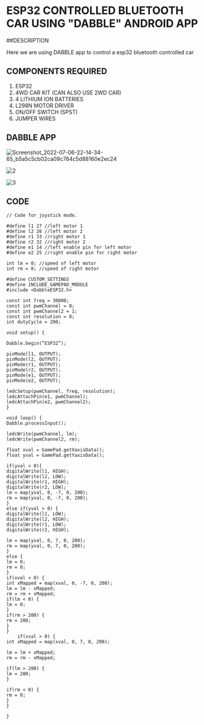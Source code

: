 # ESP32 CONTROLLED BLUETOOTH CAR USING "DABBLE" ANDROID APP

##DESCRIPTION

Here we are using DABBLE app to control a esp32 bluetooth controlled car

## COMPONENTS REQUIRED

1. ESP32
2. 4WD CAR KIT (CAN ALSO USE 2WD CAR)
3. 4 LITHIUM ION BATTERIES
4. L298N MOTOR DRIVER 
5. ON/OFF SWITCH (SPST)
6. JUMPER WIRES

## DABBLE APP
![Screenshot_2022-07-06-22-14-34-65_b5a5c5cb02ca09c784c5d88160e2ec24](https://user-images.githubusercontent.com/102857010/177601706-05436d73-1647-422d-bf55-32cbf79b5b4e.jpg)

![2](https://user-images.githubusercontent.com/102857010/177602322-a4666f51-267a-4c4e-b76e-c9cc277f8696.jpg)

![3](https://user-images.githubusercontent.com/102857010/177602450-ab5a7ab3-741d-4437-98c4-4d4abf276e30.jpg)

## CODE

````
// Code for joystick mode.

#define l1 27 //left motor 1
#define l2 26 //left motor 2
#define r1 33 //right motor 1
#define r2 32 //right motor 2
#define e1 14 //left enable pin for left motor
#define e2 25 //right enable pin for right motor

int lm = 0; //speed of left motor
int rm = 0; //speed of right motor

#define CUSTOM_SETTINGS
#define INCLUDE_GAMEPAD_MODULE
#include <DabbleESP32.h>

const int freq = 30000;
const int pwmChannel = 0;
const int pwmChannel2 = 1;
const int resolution = 8;
int dutyCycle = 200;

void setup() {

Dabble.begin(“ESP32”);

pinMode(l1, OUTPUT);
pinMode(l2, OUTPUT);
pinMode(r1, OUTPUT);
pinMode(r2, OUTPUT);
pinMode(e1, OUTPUT);
pinMode(e2, OUTPUT);

ledcSetup(pwmChannel, freq, resolution);
ledcAttachPin(e1, pwmChannel);
ledcAttachPin(e2, pwmChannel2);
}

void loop() {
Dabble.processInput();

ledcWrite(pwmChannel, lm);
ledcWrite(pwmChannel2, rm);

float xval = GamePad.getXaxisData();
float yval = GamePad.getYaxisData();

if(yval < 0){
digitalWrite(l1, HIGH);
digitalWrite(l2, LOW);
digitalWrite(r1, HIGH);
digitalWrite(r2, LOW);
lm = map(yval, 0, -7, 0, 200);
rm = map(yval, 0, -7, 0, 200);
}
else if(yval > 0) {
digitalWrite(l1, LOW);
digitalWrite(l2, HIGH);
digitalWrite(r1, LOW);
digitalWrite(r2, HIGH);

lm = map(yval, 0, 7, 0, 200);
rm = map(yval, 0, 7, 0, 200);
}
else {
lm = 0;
rm = 0;
}
if(xval < 0) {
int xMapped = map(xval, 0, -7, 0, 200);
lm = lm - xMapped;
rm = rm + xMapped;
if(lm < 0) {
lm = 0;
}
if(rm > 200) {
rm = 200;
}
}
    if(xval > 0) {
int xMapped = map(xval, 0, 7, 0, 200);

lm = lm + xMapped;
rm = rm - xMapped;

if(lm > 200) {
lm = 200;
}

if(rm < 0) {
rm = 0;
}
}

}
````

